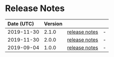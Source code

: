 # Release Notes

| Date (UTC) | Version |  |  |
| :-- | :-- | :--: | :-- |
| 2019-11-30 | 2.1.0 | [release notes](v2.1.0/README.md) | - |
| 2019-11-30 | 2.0.0 | [release notes](v2.0.0/README.md) | - |
| 2019-09-04 | 1.0.0 | [release notes](v1.0.0/README.md) | - |
